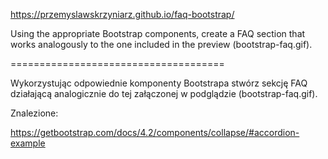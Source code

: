 https://przemyslawskrzyniarz.github.io/faq-bootstrap/


Using the appropriate Bootstrap components, create a FAQ section that works analogously to the one included in the preview (bootstrap-faq.gif).

=====================================

Wykorzystując odpowiednie komponenty Bootstrapa stwórz sekcję FAQ działającą analogicznie do tej załączonej w podglądzie (bootstrap-faq.gif).

Znalezione:

https://getbootstrap.com/docs/4.2/components/collapse/#accordion-example
